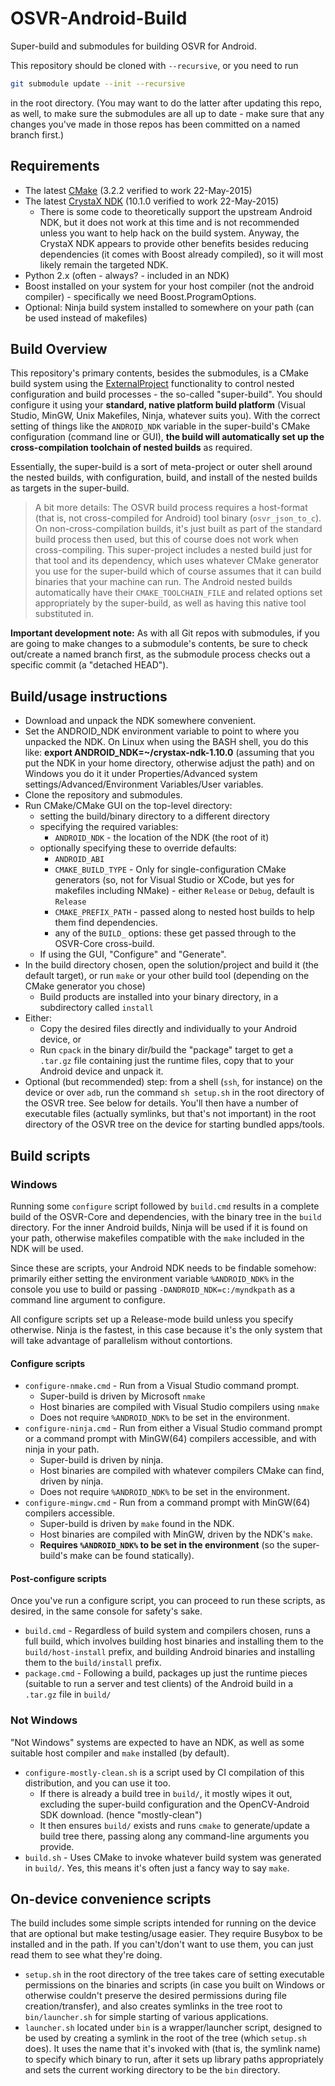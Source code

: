 # OSVR-Android-Build
Super-build and submodules for building OSVR for Android.

This repository should be cloned with `--recursive`, or you need to run

```sh
git submodule update --init --recursive
```

in the root directory. (You may want to do the latter after updating this repo, as well, to make sure the submodules are all up to date - make sure that any changes you've made in those repos has been committed on a named branch first.)

## Requirements
- The latest [CMake][] (3.2.2 verified to work 22-May-2015)
- The latest [CrystaX NDK][] (10.1.0 verified to work 22-May-2015)
  - There is some code to theoretically support the upstream Android NDK, but it does not work at this time and is not recommended unless you want to help hack on the build system. Anyway, the CrystaX NDK appears to provide other benefits besides reducing dependencies (it comes with Boost already compiled), so it will most likely remain the targeted NDK.
- Python 2.x (often - always? - included in an NDK)
- Boost installed on your system for your host compiler (not the android compiler) - specifically we need Boost.ProgramOptions.
- Optional: Ninja build system installed to somewhere on your path (can be used instead of makefiles)

[CMake]: http://cmake.org
[CrystaX NDK]: https://www.crystax.net/android/ndk

## Build Overview
This repository's primary contents, besides the submodules, is a CMake build system using the [ExternalProject][] functionality to control nested configuration and build processes - the so-called "super-build". You should configure it using your **standard, native platform build platform** (Visual Studio, MinGW, Unix Makefiles, Ninja, whatever suits you). With the correct setting of things like the `ANDROID_NDK` variable in the super-build's CMake configuration (command line or GUI), **the build will automatically set up the cross-compilation toolchain of nested builds** as required.

Essentially, the super-build is a sort of meta-project or outer shell around the nested builds, with configuration, build, and install of the nested builds as targets in the super-build.

> A bit more details: The OSVR build process requires a host-format (that is, not cross-compiled for Android) tool binary (`osvr_json_to_c`). On non-cross-compilation builds, it's just built as part of the standard build process then used, but this of course does not work when cross-compiling. This super-project includes a nested build just for that tool and its dependency, which uses whatever CMake generator you use for the super-build which of course assumes that it can build binaries that your machine can run. The Android nested builds automatically have their `CMAKE_TOOLCHAIN_FILE` and related options set appropriately by the super-build, as well as having this native tool substituted in.

**Important development note:** As with all Git repos with submodules, if you are going to make changes to a submodule's contents, be sure to check out/create a named branch first, as the submodule process checks out a specific commit (a "detached HEAD").

[ExternalProject]: http://www.cmake.org/cmake/help/v3.0/module/ExternalProject.html


## Build/usage instructions
- Download and unpack the NDK somewhere convenient.
- Set the ANDROID_NDK environment variable to point to where you unpacked the NDK.  On Linux when using the BASH shell, you do this like: **export ANDROID_NDK=~/crystax-ndk-1.10.0** (assuming that you put the NDK in your home directory, otherwise adjust the path) and on Windows you do it it under Properties/Advanced system settings/Advanced/Environment Variables/User variables.
- Clone the repository and submodules.
- Run CMake/CMake GUI on the top-level directory:
  - setting the build/binary directory to a different directory
  - specifying the required variables:
    - `ANDROID_NDK` - the location of the NDK (the root of it)
  - optionally specifying these to override defaults:
    - `ANDROID_ABI`
    - `CMAKE_BUILD_TYPE` - Only for single-configuration CMake generators (so, not for Visual Studio or XCode, but yes for makefiles including NMake) - either `Release` or `Debug`, default is `Release`
    - `CMAKE_PREFIX_PATH` - passed along to nested host builds to help them find dependencies.
    - any of the `BUILD_` options: these get passed through to the OSVR-Core cross-build.
  - If using the GUI, "Configure" and "Generate".
- In the build directory chosen, open the solution/project and build it (the default target), or run `make` or your other build tool (depending on the CMake generator you chose)
  - Build products are installed into your binary directory, in a subdirectory called `install`
- Either:
  - Copy the desired files directly and individually to your Android device, or
  - Run `cpack` in the binary dir/build the "package" target to get a `.tar.gz` file containing just the runtime files, copy that to your Android device and unpack it.
- Optional (but recommended) step: from a shell (`ssh`, for instance) on the device or over `adb`, run the command `sh setup.sh` in the root directory of the OSVR tree. See below for details. You'll then have a number of executable files (actually symlinks, but that's not important) in the root directory of the OSVR tree on the device for starting bundled apps/tools.

## Build scripts

### Windows
Running some `configure` script followed by `build.cmd` results in a complete build of the OSVR-Core and dependencies, with the binary tree in the `build` directory. For the inner Android builds, Ninja will be used if it is found on your path, otherwise makefiles compatible with the `make` included in the NDK will be used.

Since these are scripts, your Android NDK needs to be findable somehow: primarily either setting the environment variable `%ANDROID_NDK%` in the console you use to build or passing `-DANDROID_NDK=c:/myndkpath` as a command line argument to configure.

All configure scripts set up a Release-mode build unless you specify otherwise. Ninja is the fastest, in this case because it's the only system that will take advantage of parallelism without contortions.

#### Configure scripts

- `configure-nmake.cmd` - Run from a Visual Studio command prompt.
	- Super-build is driven by Microsoft `nmake`
	- Host binaries are compiled with Visual Studio compilers using `nmake`
	- Does not require `%ANDROID_NDK%` to be set in the environment.
- `configure-ninja.cmd` - Run from either a Visual Studio command prompt or a command prompt with MinGW(64) compilers accessible, and with ninja in your path.
	- Super-build is driven by ninja.
	- Host binaries are compiled with whatever compilers CMake can find, driven by ninja.
	- Does not require `%ANDROID_NDK%` to be set in the environment.
- `configure-mingw.cmd` - Run from a command prompt with MinGW(64) compilers accessible.
	- Super-build is driven by `make` found in the NDK.
	- Host binaries are compiled with MinGW, driven by the NDK's `make`.
	- **Requires `%ANDROID_NDK%` to be set in the environment** (so the super-build's make can be found statically).

#### Post-configure scripts
Once you've run a configure script, you can proceed to run these scripts, as desired, in the same console for safety's sake.

- `build.cmd` - Regardless of build system and compilers chosen, runs a full build, which involves building host binaries and installing them to the `build/host-install` prefix, and building Android binaries and installing them to the `build/install` prefix.
- `package.cmd` - Following a build, packages up just the runtime pieces (suitable to run a server and test clients) of the Android build in a `.tar.gz` file in `build/`

### Not Windows

"Not Windows" systems are expected to have an NDK, as well as some suitable host compiler and `make` installed (by default).

- `configure-mostly-clean.sh` is a script used by CI compilation of this distribution, and you can use it too.
	- If there is already a build tree in `build/`, it mostly wipes it out, excluding the super-build configuration and the OpenCV-Android SDK download. (hence "mostly-clean")
	- It then ensures `build/` exists and runs `cmake` to generate/update a build tree there, passing along any command-line arguments you provide.
- `build.sh` - Uses CMake to invoke whatever build system was generated in `build/`. Yes, this means it's often just a fancy way to say `make`.

## On-device convenience scripts
The build includes some simple scripts intended for running on the device that are optional but make testing/usage easier. They require Busybox to be installed and in the path. If you can't/don't want to use them, you can just read them to see what they're doing.

- `setup.sh` in the root directory of the tree takes care of setting executable permissions on the binaries and scripts (in case you built on Windows or otherwise couldn't preserve the desired permissions during file creation/transfer), and also creates symlinks in the tree root to `bin/launcher.sh` for simple starting of various applications.
- `launcher.sh` located under `bin` is a wrapper/launcher script, designed to be used by creating a symlink in the root of the tree (which `setup.sh` does). It uses the name that it's invoked with (that is, the symlink name) to specify which binary to run, after it sets up library paths appropriately and sets the current working directory to be the `bin` directory.

